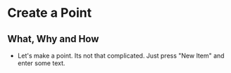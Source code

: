 # Create a Point

## What, Why and How

* Let's make a point. Its not that complicated. Just press "New Item" and enter some text.
